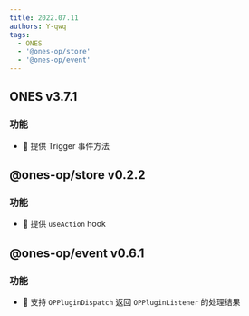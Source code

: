 ```yaml
---
title: 2022.07.11
authors: Y-qwq
tags:
  - ONES
  - '@ones-op/store'
  - '@ones-op/event'
---
```


## ONES v3.7.1

### 功能

- 🌟 提供 Trigger 事件方法

## @ones-op/store v0.2.2

### 功能

- 🌟 提供 `useAction` hook

## @ones-op/event v0.6.1

### 功能

- 🌟 支持 `OPPluginDispatch` 返回 `OPPluginListener` 的处理结果
